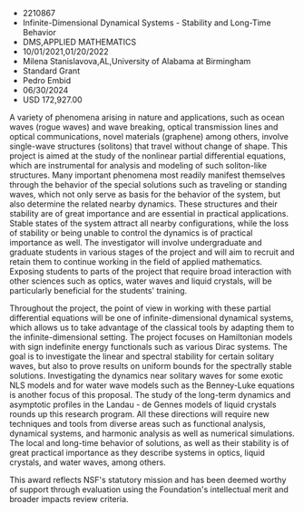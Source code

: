 
* 2210867
* Infinite-Dimensional Dynamical Systems - Stability and Long-Time Behavior
* DMS,APPLIED MATHEMATICS
* 10/01/2021,01/20/2022
* Milena Stanislavova,AL,University of Alabama at Birmingham
* Standard Grant
* Pedro Embid
* 06/30/2024
* USD 172,927.00

A variety of phenomena arising in nature and applications, such as ocean waves
(rogue waves) and wave breaking, optical transmission lines and optical
communications, novel materials (graphene) among others, involve single-wave
structures (solitons) that travel without change of shape. This project is aimed
at the study of the nonlinear partial differential equations, which are
instrumental for analysis and modeling of such soliton-like structures. Many
important phenomena most readily manifest themselves through the behavior of the
special solutions such as traveling or standing waves, which not only serve as
basis for the behavior of the system, but also determine the related nearby
dynamics. These structures and their stability are of great importance and are
essential in practical applications. Stable states of the system attract all
nearby configurations, while the loss of stability or being unable to control
the dynamics is of practical importance as well. The investigator will involve
undergraduate and graduate students in various stages of the project and will
aim to recruit and retain them to continue working in the field of applied
mathematics. Exposing students to parts of the project that require broad
interaction with other sciences such as optics, water waves and liquid crystals,
will be particularly beneficial for the students' training.

Throughout the project, the point of view in working with these partial
differential equations will be one of infinite-dimensional dynamical systems,
which allows us to take advantage of the classical tools by adapting them to the
infinite-dimensional setting. The project focuses on Hamiltonian models with
sign indefinite energy functionals such as various Dirac systems. The goal is to
investigate the linear and spectral stability for certain solitary waves, but
also to prove results on uniform bounds for the spectrally stable solutions.
Investigating the dynamics near solitary waves for some exotic NLS models and
for water wave models such as the Benney-Luke equations is another focus of this
proposal. The study of the long-term dynamics and asymptotic profiles in the
Landau - de Gennes models of liquid crystals rounds up this research program.
All these directions will require new techniques and tools from diverse areas
such as functional analysis, dynamical systems, and harmonic analysis as well as
numerical simulations. The local and long-time behavior of solutions, as well as
their stability is of great practical importance as they describe systems in
optics, liquid crystals, and water waves, among others.

This award reflects NSF's statutory mission and has been deemed worthy of
support through evaluation using the Foundation's intellectual merit and broader
impacts review criteria.
